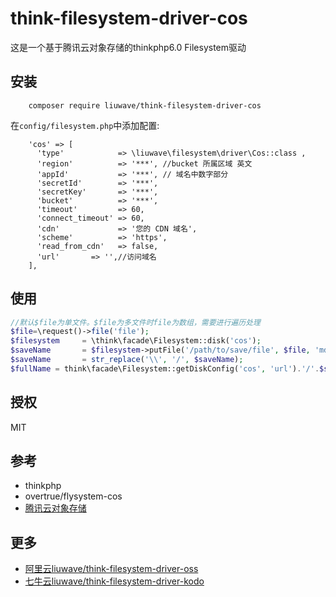 # think-filesystem-driver-cos

这是一个基于腾讯云对象存储的thinkphp6.0 Filesystem驱动

## 安装

```shell script
    composer require liuwave/think-filesystem-driver-cos
```

在`config/filesystem.php`中添加配置:

```
    'cos' => [
      'type'            => \liuwave\filesystem\driver\Cos::class ,
      'region'          => '***', //bucket 所属区域 英文
      'appId'           => '***', // 域名中数字部分
      'secretId'        => '***',
      'secretKey'       => '***',
      'bucket'          => '***',
      'timeout'         => 60,
      'connect_timeout' => 60,
      'cdn'             => '您的 CDN 域名',
      'scheme'          => 'https',
      'read_from_cdn'   => false,
      'url'       => '',//访问域名
    ],
```
    


## 使用

```php
//默认$file为单文件。$file为多文件时file为数组，需要进行遍历处理
$file=\request()->file('file');
$filesystem     = \think\facade\Filesystem::disk('cos');
$saveName       = $filesystem->putFile('/path/to/save/file', $file, 'md5');
$saveName       = str_replace('\\', '/', $saveName);
$fullName = think\facade\Filesystem::getDiskConfig('cos', 'url').'/'.$saveName;
```


## 授权

MIT


## 参考

- thinkphp
- overtrue/flysystem-cos
- [腾讯云对象存储](https://cloud.tencent.com/document/product/436)

## 更多

- [阿里云liuwave/think-filesystem-driver-oss](https://github.com/liuwave/think-filesystem-driver-oss)
- [七牛云liuwave/think-filesystem-driver-kodo](https://github.com/liuwave/think-filesystem-driver-kodo)

